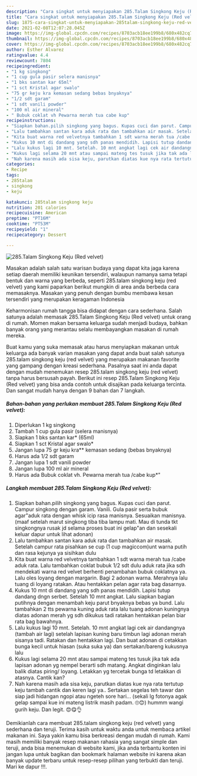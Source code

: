 ```yaml
---
description: "Cara singkat untuk menyiapakan 285.Talam Singkong Keju (Red velvet) Sempurna"
title: "Cara singkat untuk menyiapakan 285.Talam Singkong Keju (Red velvet) Sempurna"
slug: 1875-cara-singkat-untuk-menyiapakan-285talam-singkong-keju-red-velvet-sempurna
date: 2021-02-08T12:07:28.045Z
image: https://img-global.cpcdn.com/recipes/8703acb18ee199b8/680x482cq70/285talam-singkong-keju-red-velvet-foto-resep-utama.jpg
thumbnail: https://img-global.cpcdn.com/recipes/8703acb18ee199b8/680x482cq70/285talam-singkong-keju-red-velvet-foto-resep-utama.jpg
cover: https://img-global.cpcdn.com/recipes/8703acb18ee199b8/680x482cq70/285talam-singkong-keju-red-velvet-foto-resep-utama.jpg
author: Esther Alvarez
ratingvalue: 4.4
reviewcount: 7804
recipeingredient:
- "1 kg singkong"
- "1 cup gula pasir selera manisnya"
- "1 bks santan kar 65ml"
- "1 sct Kristal agar swalo"
- "75 gr keju kra kemasan sedang bebas bnyaknya"
- "1/2 sdt garam"
- "1 sdt vanili powder"
- "100 ml air mineral"
- " Bubuk coklat vh Pewarna merah tua cabe kup"
recipeinstructions:
- "Siapkan bahan.pilih singkong yang bagus. Kupas cuci dan parut. Campur singkong dengan garam. Vanili. Gula pasir serta bubuk agar&#34;aduk rata dengan whisk icip rasa manisnya. Sesuaikan manisnya. (maaf setelah marut singkong tiba tiba lampu mati. Mau di tunda tkt singkongnya rusak jd selama proses buat ini gelap&#34;an dan sesekali keluar dapur untuk lihat adonan)"
- "Lalu tambahkan santan kara aduk rata dan tambahkan air masak. Setelah campur rata pisahkan se cup (1 cup magiccom)unt warna putih dan rasa kejunya ya sisihkan dulu"
- "Kita buat warna red velvetnya tambahkan 1 sdt warna merah tua /cabe aduk rata. Lalu tambahkan coklat bubuk 1/2 sdt dulu aduk rata jika sdh mendekati warna red velvet berhenti penambahan bubuk coklatnya ya. Lalu oles loyang dengan margarin. Bagi 2 adonan warna. Merahnya lalu tuang di loyang ratakan. Atau hentakkan pelan agar rata bag dasarnya."
- "Kukus 10 mnt di dandang yang sdh panas mendidih. Lapisi tutup dandang dngn serbet. Setelah 10 mnt angkat. Lalu siapkan bagian putihnya dengan menambah keju parut bnyaknya bebas ya bund. Lalu tambahkan 2 tts pewarna kuning aduk rata lalu tuang adonan kuningnya diatas adonan merah yg sdh dikukus tadi ratakan hentakkan pelan biar rata bag bawahnya."
- "Lalu kukus lagi 10 mnt. Setelah. 10 mnt angkat lagi cek air dandangnya (tambah air lagi) setelah lapisan kuning baru timbun lagi adonan merah sisanya tadi. Ratakan dan hentakkan lagi. Dan buat adonan di cetakkan bunga kecil untuk hiasan (suka suka ya) dan sertakan/bareng kukusnya lalu"
- "Kukus lagi selama 20 mnt atau sampai mateng tes tusuk jika tak ada lapisan adonan yg nempel berarti sdh matang. Angkat dinginkan lalu balik diatas piring/ loyang. Letakkan yg tercetak bunga td letakkan di atasnya. Cantik kan?"
- "Nah karena masih ada sisa keju, parutkan diatas kue nya rata tertutup keju tambah cantik dan keren lagi ya.. Sertakan segelas teh tawar dan siap jadi hidangan ngopi atau ngeteh sore hari... (sekali lg fotonya agak gelap sampai kue ini mateng listrik masih padam. 🙄😊) hummm wangi gurih keju. Dan legit. 😍😋👌"
categories:
- Recipe
tags:
- 285talam
- singkong
- keju

katakunci: 285talam singkong keju 
nutrition: 201 calories
recipecuisine: American
preptime: "PT16M"
cooktime: "PT53M"
recipeyield: "1"
recipecategory: Dessert

---
```



![285.Talam Singkong Keju (Red velvet)](https://img-global.cpcdn.com/recipes/8703acb18ee199b8/680x482cq70/285talam-singkong-keju-red-velvet-foto-resep-utama.jpg)

Masakan adalah salah satu warisan budaya yang dapat kita jaga karena setiap daerah memiliki keunikan tersendiri, walaupun namanya sama tetapi bentuk dan warna yang berbeda, seperti 285.talam singkong keju (red velvet) yang kami paparkan berikut mungkin di area anda berbeda cara memasaknya. Masakan yang penuh dengan bumbu membawa kesan tersendiri yang merupakan keragaman Indonesia



Keharmonisan rumah tangga bisa didapat dengan cara sederhana. Salah satunya adalah memasak 285.Talam Singkong Keju (Red velvet) untuk orang di rumah. Momen makan bersama keluarga sudah menjadi budaya, bahkan banyak orang yang merantau selalu membayangkan masakan di rumah mereka.

Buat kamu yang suka memasak atau harus menyiapkan makanan untuk keluarga ada banyak varian masakan yang dapat anda buat salah satunya 285.talam singkong keju (red velvet) yang merupakan makanan favorite yang gampang dengan kreasi sederhana. Pasalnya saat ini anda dapat dengan mudah menemukan resep 285.talam singkong keju (red velvet) tanpa harus bersusah payah.
Berikut ini resep 285.Talam Singkong Keju (Red velvet) yang bisa anda contoh untuk disajikan pada keluarga tercinta. Dan sangat mudah hanya dengan 9 bahan dan 7 langkah.


<!--inarticleads1-->

##### Bahan-bahan yang perlukan membuat 285.Talam Singkong Keju (Red velvet):

1. Diperlukan 1 kg singkong
1. Tambah 1 cup gula pasir (selera manisnya)
1. Siapkan 1 bks santan kar* (65ml)
1. Siapkan 1 sct Kristal agar swalo*
1. Jangan lupa 75 gr keju kra** kemasan sedang (bebas bnyaknya)
1. Harus ada 1/2 sdt garam
1. Jangan lupa 1 sdt vanili powder
1. Jangan lupa 100 ml air mineral
1. Harus ada  Bubuk coklat vh. Pewarna merah tua /cabe kup*&#34;




<!--inarticleads2-->

##### Langkah membuat  285.Talam Singkong Keju (Red velvet):

1. Siapkan bahan.pilih singkong yang bagus. Kupas cuci dan parut. Campur singkong dengan garam. Vanili. Gula pasir serta bubuk agar&#34;aduk rata dengan whisk icip rasa manisnya. Sesuaikan manisnya. (maaf setelah marut singkong tiba tiba lampu mati. Mau di tunda tkt singkongnya rusak jd selama proses buat ini gelap&#34;an dan sesekali keluar dapur untuk lihat adonan)
1. Lalu tambahkan santan kara aduk rata dan tambahkan air masak. Setelah campur rata pisahkan se cup (1 cup magiccom)unt warna putih dan rasa kejunya ya sisihkan dulu
1. Kita buat warna red velvetnya tambahkan 1 sdt warna merah tua /cabe aduk rata. Lalu tambahkan coklat bubuk 1/2 sdt dulu aduk rata jika sdh mendekati warna red velvet berhenti penambahan bubuk coklatnya ya. Lalu oles loyang dengan margarin. Bagi 2 adonan warna. Merahnya lalu tuang di loyang ratakan. Atau hentakkan pelan agar rata bag dasarnya.
1. Kukus 10 mnt di dandang yang sdh panas mendidih. Lapisi tutup dandang dngn serbet. Setelah 10 mnt angkat. Lalu siapkan bagian putihnya dengan menambah keju parut bnyaknya bebas ya bund. Lalu tambahkan 2 tts pewarna kuning aduk rata lalu tuang adonan kuningnya diatas adonan merah yg sdh dikukus tadi ratakan hentakkan pelan biar rata bag bawahnya.
1. Lalu kukus lagi 10 mnt. Setelah. 10 mnt angkat lagi cek air dandangnya (tambah air lagi) setelah lapisan kuning baru timbun lagi adonan merah sisanya tadi. Ratakan dan hentakkan lagi. Dan buat adonan di cetakkan bunga kecil untuk hiasan (suka suka ya) dan sertakan/bareng kukusnya lalu
1. Kukus lagi selama 20 mnt atau sampai mateng tes tusuk jika tak ada lapisan adonan yg nempel berarti sdh matang. Angkat dinginkan lalu balik diatas piring/ loyang. Letakkan yg tercetak bunga td letakkan di atasnya. Cantik kan?
1. Nah karena masih ada sisa keju, parutkan diatas kue nya rata tertutup keju tambah cantik dan keren lagi ya.. Sertakan segelas teh tawar dan siap jadi hidangan ngopi atau ngeteh sore hari... (sekali lg fotonya agak gelap sampai kue ini mateng listrik masih padam. 🙄😊) hummm wangi gurih keju. Dan legit. 😍😋👌




Demikianlah cara membuat 285.talam singkong keju (red velvet) yang sederhana dan teruji. Terima kasih untuk waktu anda untuk membaca artikel makanan ini. Saya yakin kamu bisa berkreasi dengan mudah di rumah. Kami masih memiliki banyak resep makanan rahasia yang sangat simple dan teruji, anda bisa menemukan di website kami, jika anda terbantu konten ini jangan lupa untuk bagikan dan bookmark halaman website ini karena akan banyak update terbaru untuk resep-resep pilihan yang terbukti dan teruji. Mari ke dapur !!!. 
